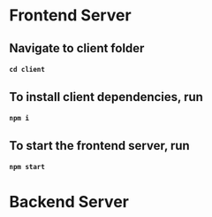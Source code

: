 # Frontend Server

## Navigate to client folder

#### `cd client`

## To install client dependencies, run

#### `npm i`

## To start the frontend server, run

#### `npm start`

# Backend Server
